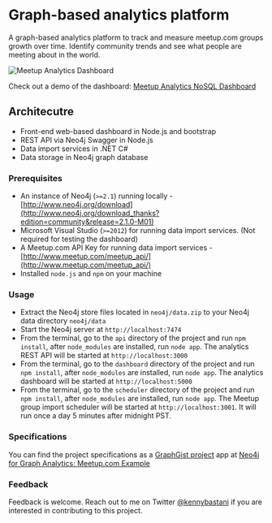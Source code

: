 # Graph-based analytics platform

A graph-based analytics platform to track and measure meetup.com groups growth over time. Identify community trends and see what people are meeting about in the world. 

![Meetup Analytics Dashboard](https://raw.githubusercontent.com/kbastani/meetup-analytics/master/docs/images/Meetup%20Analytics%20Dashboard%20-%20Screen.png)

Check out a demo of the dashboard: [Meetup Analytics NoSQL Dashboard](http://meetup-analytics-dashboard.herokuapp.com/)

## Architecutre

* Front-end web-based dashboard in Node.js and bootstrap
* REST API via Neo4j Swagger in Node.js
* Data import services in .NET C#
* Data storage in Neo4j graph database

### Prerequisites

* An instance of Neo4j (`>=2.1`) running locally - [http://www.neo4j.org/download](http://www.neo4j.org/download_thanks?edition=community&release=2.1.0-M01)
* Microsoft Visual Studio (`>=2012`) for running data import services. (Not required for testing the dashboard)
* A Meetup.com API Key for running data import services - [http://www.meetup.com/meetup_api/](http://www.meetup.com/meetup_api/)
* Installed `node.js` and `npm` on your machine

### Usage

* Extract the Neo4j store files located in `neo4j/data.zip` to your Neo4j data directory `neo4j/data`
* Start the Neo4j server at `http://localhost:7474`
* From the terminal, go to the `api` directory of the project and run `npm install`, after `node_modules` are installed, run `node app`. The analytics REST API will be started at `http://localhost:3000`
* From the terminal, go to the `dashboard` directory of the project and run `npm install`, after `node_modules` are installed, run `node app`. The analytics dashboard will be started at `http://localhost:5000`
* From the terminal, go to the `scheduler` directory of the project and run `npm install`, after `node_modules` are installed, run `node app`. The Meetup group import scheduler will be started at `http://localhost:3001`. It will run once a day 5 minutes after midnight PST.

### Specifications

You can find the project specifications as a [GraphGist project](http://gist.neo4j.org) app at [Neo4j for Graph Analytics: Meetup.com Example](http://gist.neo4j.org/?e2e0e4469917729765fe)

### Feedback

Feedback is welcome. Reach out to me on Twitter [@kennybastani](http://www.twitter.com/kennybastani) if you are interested in contributing to this project. 

